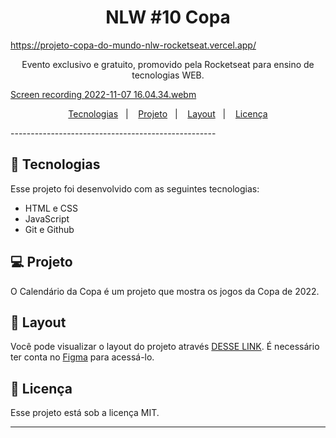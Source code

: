 <h1 align="center"> NLW #10 Copa </h1>


https://projeto-copa-do-mundo-nlw-rocketseat.vercel.app/


<p align="center">
Evento exclusivo e gratuito, promovido pela Rocketseat para ensino de tecnologias WEB.
</p>

[Screen recording 2022-11-07 16.04.34.webm](https://user-images.githubusercontent.com/109696840/200394238-4d1f4c81-3d26-4ed9-b350-d4945bddda1e.webm)


<p align="center">
  <a href="#-tecnologias">Tecnologias</a>&nbsp;&nbsp;&nbsp;|&nbsp;&nbsp;&nbsp;
  <a href="#-projeto">Projeto</a>&nbsp;&nbsp;&nbsp;|&nbsp;&nbsp;&nbsp;
  <a href="#-layout">Layout</a>&nbsp;&nbsp;&nbsp;|&nbsp;&nbsp;&nbsp;
  <a href="#memo-licença">Licença</a>
</p>
---------------------------------------------------

## 🚀 Tecnologias

Esse projeto foi desenvolvido com as seguintes tecnologias:

- HTML e CSS
- JavaScript
- Git e Github

## 💻 Projeto

O Calendário da Copa é um projeto que mostra os jogos da Copa de 2022.

## 🔖 Layout

Você pode visualizar o layout do projeto através [DESSE LINK](https://www.figma.com/file/J1Z33MISC22YZB8wfxiIns/NLW-Copa-Explorer/duplicate). É necessário ter conta no [Figma](https://figma.com) para acessá-lo.

## :memo: Licença

Esse projeto está sob a licença MIT.

------
